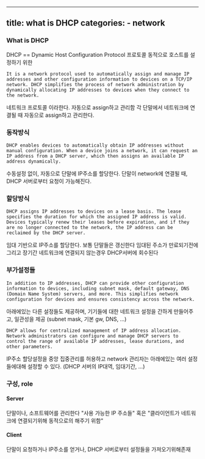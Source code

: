  ---
 title: what is DHCP 
 categories: 
     - network 
 ---

### What is DHCP 
DHCP == Dynamic Host Configuration Protocol 
프로토콜 동적으로 호스트를 설정하기 위한 

```
It is a network protocol used to automatically assign and manage IP addresses and other configuration information to devices on a TCP/IP network. DHCP simplifies the process of network administration by dynamically allocating IP addresses to devices when they connect to the network.
```
네트워크 프로토콜 이라한다.
자동으로 assign하고 관리함
각 단말에서 네트워크에 연결될 때 자동으로 assign하고 관리한다. 


### 동작방식
```
DHCP enables devices to automatically obtain IP addresses without manual configuration. When a device joins a network, it can request an IP address from a DHCP server, which then assigns an available IP address dynamically.
```
수동설정 없이, 자동으로 단말에 IP주소를 할당한다. 
단말이 network에 연결될 때, DHCP 서버로부터 요청이 가능해진다. 

### 할당방식
```
DHCP assigns IP addresses to devices on a lease basis. The lease specifies the duration for which the assigned IP address is valid. Devices typically renew their leases before expiration, and if they are no longer connected to the network, the IP address can be reclaimed by the DHCP server.
```
임대 기반으로 IP주소를 할당한다.
보통 단말들은 갱신한다 임대된 주소가 만료되기전에 
그리고 장기간 네트워크에 연결되지 않는경우 DHCP서버에 회수된다 



### 부가설정들 
```
In addition to IP addresses, DHCP can provide other configuration information to devices, including subnet mask, default gateway, DNS (Domain Name System) servers, and more. This simplifies network configuration for devices and ensures consistency across the network.
```
아래에있는 다른 설정들도 제공하며, 기기들에 대한 네트워크 설정을 간하게 만들어주고, 일관성을 제공
(subnet mask, 기본 gw, DNS,  ...)


```
DHCP allows for centralized management of IP address allocation. Network administrators can configure and manage DHCP servers to control the range of available IP addresses, lease durations, and other parameters.
```
IP주소 할당설정을 중앙 집중관리를 허용하고 
network 관리자는 아래에있는 여러 설정들에대해 설정할 수 있다. 
(DHCP 서버의 IP대역, 임대기간, ...)


### 구성, role 
#### Server 
단말이나, 소프트웨어를 관리한다 "사용 가능한 IP 주소들" 혹은 "클라이언트가 네트워크에 연결되기위해 동적으로의 해주기 위함"

#### Client
단말이 요청하거나 IP주소를 얻거나, DHCP 서버로부터 설정들을 가져오기위해존재 

